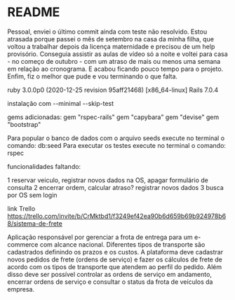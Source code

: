 # README

Pessoal, enviei o último commit ainda com teste não resolvido. Estou atrasada porque passei o mês de setembro na casa da minha filha, que voltou a trabalhar depois da licença maternidade e precisou de um help provisório. Conseguia assistir as aulas de vídeo só a noite e voltei para casa - no começo de outubro - com um atraso de mais ou menos uma semana em relação ao cronograma. E acabou ficando pouco tempo para o projeto. Enfim, fiz o melhor que pude e vou terminando o que falta. 

ruby 3.0.0p0 (2020-12-25 revision 95aff21468) [x86_64-linux]
Rails 7.0.4

instalação com --minimal --skip-test

gems adicionadas:
gem "rspec-rails"
gem "capybara"
gem "devise"
gem "bootstrap"

Para popular o banco de dados com o arquivo seeds execute no terminal o comando: db:seed
Para executar os testes execute no terminal o comando: rspec

funcionalidades faltando:

1 reservar veiculo, registrar novos dados na OS, apagar formulário de consulta
2 encerrar ordem, calcular atraso? registrar novos dados
3 busca por OS sem login

link Trello
https://trello.com/invite/b/CrMktbd1/f3249ef42ea90b6d659b69b924978b68/sistema-de-frete


Aplicação responsável por gerenciar a frota de entrega para um e-commerce com alcance nacional. Diferentes tipos de transporte são cadastrados definindo os prazos e os custos. A plataforma deve cadastrar novos pedidos de frete (ordens de serviço) e fazer os cálculos de frete de acordo com os tipos de transporte que atendem ao perfil do pedido. Além disso deve ser possível controlar as ordens de serviço em andamento, encerrar ordens de serviço e consultar o status da frota de veículos da empresa.


